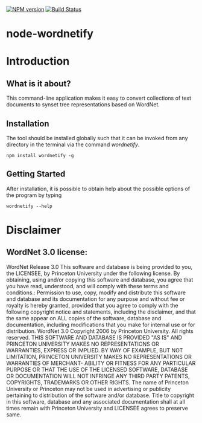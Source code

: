 [![NPM version](https://badge.fury.io/js/wordnetify.svg)](http://badge.fury.io/js/wordnetify)
[![Build Status](https://travis-ci.org/Planeshifter/node-wordnetify.svg?branch=coffee)](https://travis-ci.org/Planeshifter/node-wordnetify)

node-wordnetify
===============

# Introduction

## What is it about?

This command-line application makes it easy to convert collections of text documents to synset tree representations based on WordNet.

## Installation

The tool should be installed globally such that it can be invoked from any directory in the terminal via the command *wordnetify*.

```shell
npm install wordnetify -g
```

## Getting Started

After installation, it is possible to obtain help about the possible options of the program by typing

```shell
wordnetify --help
```

# Disclaimer

## WordNet 3.0 license:
WordNet Release 3.0 This software and database is being provided to you, the LICENSEE, by Princeton University under the following license. By obtaining, using and/or copying this software and database, you agree that you have read, understood, and will comply with these terms and conditions.: Permission to use, copy, modify and distribute this software and database and its documentation for any purpose and without fee or royalty is hereby granted, provided that you agree to comply with the following copyright notice and statements, including the disclaimer, and that the same appear on ALL copies of the software, database and documentation, including modifications that you make for internal use or for distribution. WordNet 3.0 Copyright 2006 by Princeton University. All rights reserved. THIS SOFTWARE AND DATABASE IS PROVIDED "AS IS" AND PRINCETON UNIVERSITY MAKES NO REPRESENTATIONS OR WARRANTIES, EXPRESS OR IMPLIED. BY WAY OF EXAMPLE, BUT NOT LIMITATION, PRINCETON UNIVERSITY MAKES NO REPRESENTATIONS OR WARRANTIES OF MERCHANT- ABILITY OR FITNESS FOR ANY PARTICULAR PURPOSE OR THAT THE USE OF THE LICENSED SOFTWARE, DATABASE OR DOCUMENTATION WILL NOT INFRINGE ANY THIRD PARTY PATENTS, COPYRIGHTS, TRADEMARKS OR OTHER RIGHTS. The name of Princeton University or Princeton may not be used in advertising or publicity pertaining to distribution of the software and/or database. Title to copyright in this software, database and any associated documentation shall at all times remain with Princeton University and LICENSEE agrees to preserve same.
